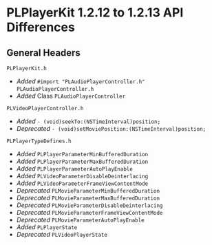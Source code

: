# PLPlayerKit 1.2.12 to 1.2.13 API Differences

## General Headers

```
PLPlayerKit.h
```
- *Added* `#import "PLAudioPlayerController.h"`
`PLAudioPlayerController.h`
- *Added* Class `PLAudioPlayerController`

```
PLVideoPlayerController.h
```
- *Added* `- (void)seekTo:(NSTimeInterval)position;`
- *Deprecated* `- (void)setMoviePosition:(NSTimeInterval)position;`

```
PLPlayerTypeDefines.h
```
- *Added* `PLPlayerParameterMinBufferedDuration`
- *Added* `PLPlayerParameterMaxBufferedDuration`
- *Added* `PLPlayerParameterAutoPlayEnable`
- *Added* `PLVideoParameterDisableDeinterlacing`
- *Added* `PLVideoParameterFrameViewContentMode`
- *Deprecated* `PLMovieParameterMinBufferedDuration`
- *Deprecated* `PLMovieParameterMaxBufferedDuration`
- *Deprecated* `PLMovieParameterDisableDeinterlacing`
- *Deprecated* `PLMovieParameterFrameViewContentMode`
- *Deprecated* `PLMovieParameterAutoPlayEnable`
- *Added* `PLPlayerState`
- *Deprecated* `PLVideoPlayerState`
